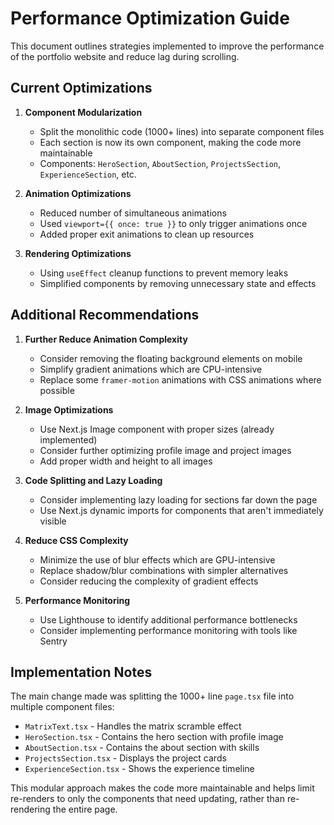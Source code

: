 # Performance Optimization Guide

This document outlines strategies implemented to improve the performance of the portfolio website and reduce lag during scrolling.

## Current Optimizations

1. **Component Modularization**
   - Split the monolithic code (1000+ lines) into separate component files
   - Each section is now its own component, making the code more maintainable
   - Components: `HeroSection`, `AboutSection`, `ProjectsSection`, `ExperienceSection`, etc.

2. **Animation Optimizations**
   - Reduced number of simultaneous animations
   - Used `viewport={{ once: true }}` to only trigger animations once
   - Added proper exit animations to clean up resources

3. **Rendering Optimizations**
   - Using `useEffect` cleanup functions to prevent memory leaks
   - Simplified components by removing unnecessary state and effects

## Additional Recommendations

1. **Further Reduce Animation Complexity**
   - Consider removing the floating background elements on mobile 
   - Simplify gradient animations which are CPU-intensive
   - Replace some `framer-motion` animations with CSS animations where possible

2. **Image Optimizations**
   - Use Next.js Image component with proper sizes (already implemented)
   - Consider further optimizing profile image and project images
   - Add proper width and height to all images

3. **Code Splitting and Lazy Loading**
   - Consider implementing lazy loading for sections far down the page
   - Use Next.js dynamic imports for components that aren't immediately visible

4. **Reduce CSS Complexity**
   - Minimize the use of blur effects which are GPU-intensive
   - Replace shadow/blur combinations with simpler alternatives
   - Consider reducing the complexity of gradient effects

5. **Performance Monitoring**
   - Use Lighthouse to identify additional performance bottlenecks
   - Consider implementing performance monitoring with tools like Sentry

## Implementation Notes

The main change made was splitting the 1000+ line `page.tsx` file into multiple component files:

- `MatrixText.tsx` - Handles the matrix scramble effect
- `HeroSection.tsx` - Contains the hero section with profile image
- `AboutSection.tsx` - Contains the about section with skills
- `ProjectsSection.tsx` - Displays the project cards
- `ExperienceSection.tsx` - Shows the experience timeline

This modular approach makes the code more maintainable and helps limit re-renders to only the components that need updating, rather than re-rendering the entire page. 
